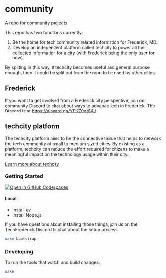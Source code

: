 # community

A repo for community projects

This repo has two functions currently:

1. Be the home for tech community related information for Frederick, MD.
2. Develop an independent platform called techcity to power all the collected
   information for a city (with Frederick being the only user for now).

By spliting in this way,
if techcity becomes useful and general purpose enough,
then it could be split out from the repo to be used by other cities.

## Frederick

If you want to get involved from a Frederick city perspective,
join our community Discord to chat about ways to advance tech
in Frederick.
The Discord is at https://discord.gg/YFKZ9dt66J

## techcity platform

The techcity platform aims to be the connective tissue that helps
to network the tech community of small to medium sized cities.
By existing as a platform,
techcity can reduce the effort required for citizens to make a meaningful impact
on the technology usage within their city.

[Learn more about techcity](docs/techcity/index.md)

### Getting Started

<a href="https://codespaces.new/TechFrederick/community/">
  <img src="https://github.com/codespaces/badge.svg" alt="Open in GitHub Codespaces" style="max-width: 100%;">
</a>

#### Local

* Install [uv](https://docs.astral.sh/uv/getting-started/installation/)
* Install Node.js

If you have questions about installing those things,
join us on the TechFrederick Discord to chat about the setup process.

```bash
make bootstrap
```

### Developing

To run the tools that watch and build changes:

```bash
make
```
